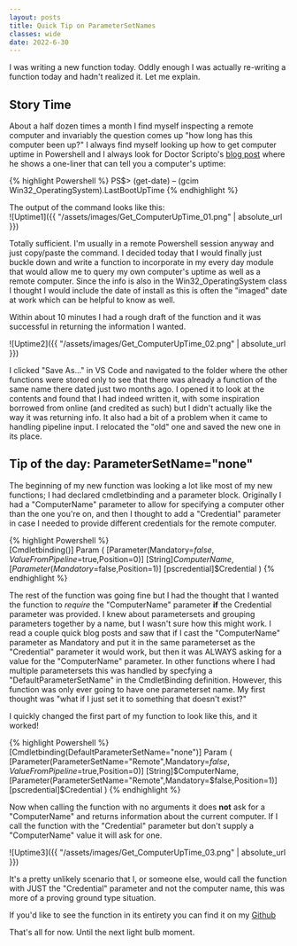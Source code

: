 ```yaml
---
layout: posts
title: Quick Tip on ParameterSetNames
classes: wide
date: 2022-6-30
---
```

  
I was writing a new function today.  Oddly enough I was actually re-writing a function today and hadn't realized it.  Let me explain.  
  
## Story Time
About a half dozen times a month I find myself inspecting a remote computer and invariably the question comes up "how long has this computer been up?"  I always find myself looking up how to get computer uptime in Powershell and I always look for Doctor Scripto's [blog post](https://devblogs.microsoft.com/scripting/powertip-use-powershell-to-find-system-uptime/) where he shows a one-liner that can tell you a computer's uptime:  
  
{% highlight Powershell %} 
PS$> (get-date) – (gcim Win32_OperatingSystem).LastBootUpTime
{% endhighlight %}  
  
The output of the command looks like this:  
![Uptime1]({{ "/assets/images/Get_ComputerUpTime_01.png" | absolute_url }})  
  
Totally sufficient.  I'm usually in a remote Powershell session anyway and just copy/paste the command.  I decided today that I would finally just buckle down and write a function to incorporate in my every day module that would allow me to query my own computer's uptime as well as a remote computer.  Since the info is also in the Win32_OperatingSystem class I thought I would include the date of install as this is often the "imaged" date at work which can be helpful to know as well.  
  
Within about 10 minutes I had a rough draft of the function and it was successful in returning the information I wanted.  
  
![Uptime2]({{ "/assets/images/Get_ComputerUpTime_02.png" | absolute_url }})  
  
I clicked "Save As..." in VS Code and navigated to the folder where the other functions were stored only to see that there was already a function of the same name there dated just two months ago.  I opened it to look at the contents and found that I had indeed written it, with some inspiration borrowed from online (and credited as such) but I didn't actually like the way it was returning info.  It also had a bit of a problem when it came to handling pipeline input.  I relocated the "old" one and saved the new one in its place.  
  
## Tip of the day: ParameterSetName="none"  
The beginning of my new function was looking a lot like most of my new functions; I had declared cmdletbinding and a parameter block.  Originally I had a "ComputerName" parameter to allow for specifying a computer other than the one you're on, and then I thought to add a "Credential" parameter in case I needed to provide different credentials for the remote computer.  

{% highlight Powershell %}  
[Cmdletbinding()]
Param (
    [Parameter(Mandatory=$false,ValueFromPipeline=$true,Position=0)]
    [String]$ComputerName,
    [Parameter(Mandatory=$false,Position=1)]
    [pscredential]$Credential
)
{% endhighlight %}  
  
The rest of the function was going fine but I had the thought that I wanted the function to *require* the "ComputerName" parameter **if** the Credential parameter was provided.  I knew about parametersets and grouping parameters together by a name, but I wasn't sure how this might work.  I read a couple quick blog posts and saw that if I cast the "ComputerName" parameter as Mandatory and put it in the same parameterset as the "Credential" parameter it would work, but then it was ALWAYS asking for a value for the "ComputerName" parameter.  In other functions where I had multiple parametersets this was handled by specfying a "DefaultParameterSetName" in the CmdletBinding definition.  However, this function was only ever going to have one parameterset name.  My first thought was "what if I just set it to something that doesn't exist?" 
   
I quickly changed the first part of my function to look like this, and it worked!  
  
{% highlight Powershell %}  
[Cmdletbinding(DefaultParameterSetName="none")]
Param (
    [Parameter(ParameterSetName="Remote",Mandatory=$false,ValueFromPipeline=$true,Position=0)]
    [String]$ComputerName,
    [Parameter(ParameterSetName="Remote",Mandatory=$false,Position=1)]
    [pscredential]$Credential
)
{% endhighlight %}  
  
Now when calling the function with no arguments it does **not** ask for a "ComputerName" and returns information about the current computer.  If I call the function with the "Credential" parameter but don't supply a "ComputerName" value it will ask for one.  
  
![Uptime3]({{ "/assets/images/Get_ComputerUpTime_03.png" | absolute_url }})  
  
It's a pretty unlikely scenario that I, or someone else, would call the function with JUST the "Credential" parameter and not the computer name, this was more of a proving ground type situation.  
  
If you'd like to see the function in its entirety you can find it on my [Github](https://github.com/grey0ut/Powershell-General/blob/main/Get-ComputerUpTime.ps1)
  
That's all for now. Until the next light bulb moment.
